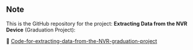 ## Note

This is the GitHub repository for the project: **Extracting Data from the NVR Device** (Graduation Project):

🔗 [Code-for-extracting-data-from-the-NVR-graduation-project](https://github.com/KhaledSaif12/Code-for-extracting-data-from-the-NVR-graduation-project-c--main.git)
